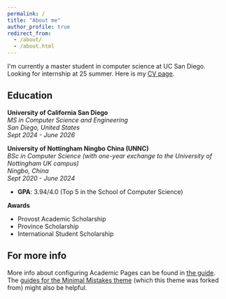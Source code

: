 ```yaml
---
permalink: /
title: "About me"
author_profile: true
redirect_from: 
  - /about/
  - /about.html
---
```


I'm currently a master student in computer science at UC San Diego. Looking for internship at 25 summer. Here is my [CV page](https://academicpages.github.io/cv).


Education
------
**University of California San Diego**  
*MS in Computer Science and Engineering*  
*San Diego, United States*  
_Sept 2024 - June 2026_

**University of Nottingham Ningbo China (UNNC)**  
*BSc in Computer Science (with one-year exchange to the University of Nottingham UK campus)*  
*Ningbo, China*  
_Sept 2020 - June 2024_

- **GPA**: 3.94/4.0 (Top 5 in the School of Computer Science)


**Awards**
- Provost Academic Scholarship
- Province Scholarship
- International Student Scholarship


For more info
------
More info about configuring Academic Pages can be found in [the guide](https://academicpages.github.io/markdown/). The [guides for the Minimal Mistakes theme](https://mmistakes.github.io/minimal-mistakes/docs/configuration/) (which this theme was forked from) might also be helpful.
